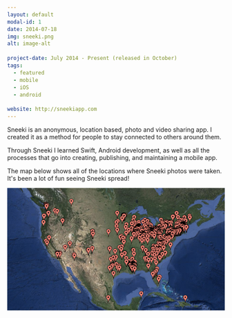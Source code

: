 ```yaml
---
layout: default
modal-id: 1
date: 2014-07-18
img: sneeki.png
alt: image-alt

project-date: July 2014 - Present (released in October)
tags:
  - featured
  - mobile
  - iOS
  - android

website: http://sneekiapp.com
---
```


Sneeki is an anonymous, location based, photo and video sharing app. I created it as a method for people to stay connected to others around them.

Through Sneeki I learned Swift, Android development, as well as all the processes that go into creating, publishing, and maintaining a mobile app.

The map below shows all of the locations where Sneeki photos were taken. It's been a lot of fun seeing Sneeki spread!

<img src="img/sneeki/map.png" class="img-responsive img-centered" alt="Map">